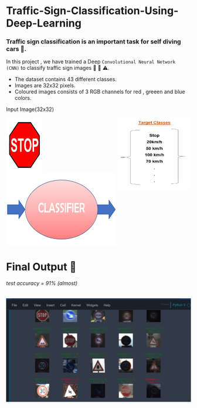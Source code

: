 # Traffic-Sign-Classification-Using-Deep-Learning

### Traffic sign classification is an important task for self diving cars 🚗.

In this project , we have trained a Deep `Convolutional Neural Network (CNN)` to classify traffic sign images 🚦 🛑 ⚠️.

- The dataset contains 43 different classes.
- Images are 32x32 pixels.
- Coloured images consists of 3 RGB channels for red , greeen and blue colors.


Input Image(32x32)

<img align = "right"  src="https://github.com/ritika-singh2000/Traffic-Sign-Classification-Using-Deep-Learning-/blob/main/target_classes.png" width ="200" height ="200" > 
<img align = "left" src="https://github.com/ritika-singh2000/Traffic-Sign-Classification-Using-Deep-Learning-/blob/main/stop.jpg" width="100" height ="150"> 
<img align = "center" src="https://github.com/ritika-singh2000/Traffic-Sign-Classification-Using-Deep-Learning-/blob/main/classifier.png" width="300" height ="200">



# Final Output 🎉 
###### test accuracy = 91% (almost)
<img align = "center" src="https://github.com/ritika-singh2000/Traffic-Sign-Classification-Using-Deep-Learning-/blob/main/traffic_screenshot.png" >

